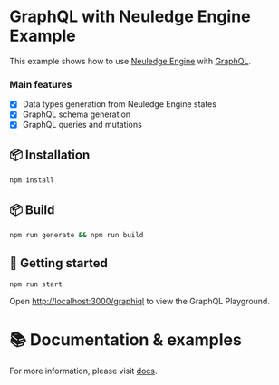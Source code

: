# GraphQL with Neuledge Engine Example

This example shows how to use [Neuledge Engine](https://github.com/neuledge/engine-js) with [GraphQL](https://graphql.org/).

### Main features

- [x] Data types generation from Neuledge Engine states
- [x] GraphQL schema generation
- [x] GraphQL queries and mutations

## 📦 Installation

```bash
npm install
```

## 📦 Build

```bash
npm run generate && npm run build
```

## 🚀 Getting started

```bash
npm run start
```

Open [http://localhost:3000/graphiql](http://localhost:3000/graphiql) to view the GraphQL Playground.

# 📚 Documentation & examples

For more information, please visit [docs](https://github.com/neuledge/engine-js/tree/main/docs).
